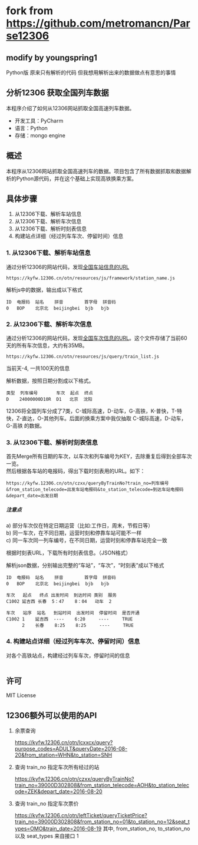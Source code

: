 # fork from https://github.com/metromancn/Parse12306


## modify by youngspring1
Python版
原来只有解析的代码 但我想用解析出来的数据做点有意思的事情

## 分析12306 获取全国列车数据
本程序介绍了如何从12306网站抓取全国高速列车数据。

* 开发工具：PyCharm
* 语言：Python
* 存储：mongo engine

## 概述
本程序从12306网站抓取全国高速列车的数据。项目包含了所有数据抓取和数据解析的Python源代码，并在这个基础上实现高铁换乘方案。


## 具体步骤
1. 从12306下载、解析车站信息
2. 从12306下载、解析车次信息
3. 从12306下载、解析时刻表信息
4. 构建站点详细（经过列车车次、停留时间）信息


### 1. 从12306下载、解析车站信息
通过分析12306的网站代码，发现[全国车站信息的URL](https://kyfw.12306.cn/otn/resources/js/framework/station_name.js)

```
https://kyfw.12306.cn/otn/resources/js/framework/station_name.js
```

解析js中的数据，输出成以下格式

```
ID  电报码  站名    拼音        首字母  拼音码
0   BOP    北京北  beijingbei  bjb   bjb
```

### 2. 从12306下载、解析车次信息
通过分析12306的网站代码，发现[全国车次信息的URL](https://kyfw.12306.cn/otn/resources/js/query/train_list.js)。这个文件存储了当前60天的所有车次信息，大约有35MB。

```
https://kyfw.12306.cn/otn/resources/js/query/train_list.js
```

当前天-4, 一共100天的信息

解析数据，按照日期分割成以下格式。

```
类型  列车编号       车次  起点  终点
D    24000000D10R  D1   北京  沈阳
```
12306将全国列车分成了7类，C-城际高速，D-动车，G-高铁，K-普快，T-特快，Z-直达，O-其他列车。后面的换乘方案中我仅抽取 C-城际高速，D-动车，G-高铁 的数据。

### 3. 从12306下载、解析时刻表信息
首先Merge所有日期的车次，以车次和列车编号为KEY，去除重复后得到全部车次一览。  
然后根据各车站的电报码，得出下载时刻表用的URL。如下：

```
https://kyfw.12306.cn/otn/czxx/queryByTrainNo?train_no=列车编号&from_station_telecode=出发车站电报码&to_station_telecode=到达车站电报码&depart_date=出发日期
```

##### 注意点
a) 部分车次仅在特定日期运营（比如:工作日，周末，节假日等）  
b) 同一车次，在不同日期，运营时刻和停靠车站可能不一样  
c) 同一车次同一列车编号，在不同日期，运营时刻和停靠车站完全一致  

根据时刻表URL，下载所有时刻表信息。（JSON格式）

解析json数据，分别输出完整的“车站”，“车次”，“时刻表”成以下格式

```
ID  电报码  站名    拼音        首字母  拼音码
0   BOP    北京北  beijingbei  bjb   bjb
```

```
车次   起点   终点 出发时间  到达时间 类别  服务
C1002 延吉西 长春  5：47    8：04   动车  2
```

```
车次   站序  站名   到站时间  出发时间  停留时间  是否开通
C1002 1    延吉西  ----    6:20     ----     TRUE
      2    长春    8:25    8:25     ----     TRUE
```

### 4. 构建站点详细（经过列车车次、停留时间）信息
对各个高铁站点，构建经过列车车次，停留时间的信息

```

```


## 许可
MIT License


## 12306额外可以使用的API

1. 余票查询

    https://kyfw.12306.cn/otn/lcxxcx/query?purpose_codes=ADULT&queryDate=2016-08-20&from_station=WHN&to_station=SNH



2. 查询 train_no 指定车次所有经过的站

    https://kyfw.12306.cn/otn/czxx/queryByTrainNo?train_no=39000D302808&from_station_telecode=AOH&to_station_telecode=ZEK&depart_date=2016-08-20



3. 查询 train_no 指定车次票价

    https://kyfw.12306.cn/otn/leftTicket/queryTicketPrice?train_no=39000D302808&from_station_no=01&to_station_no=12&seat_types=OMO&train_date=2016-08-19
    其中, from_station_no, to_station_no 以及 seat_types 来自接口 1
